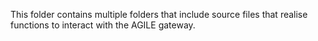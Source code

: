 This folder contains multiple folders that include source files that realise functions to interact with the AGILE gateway.
